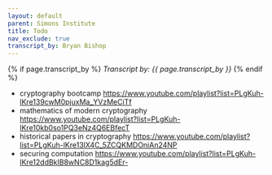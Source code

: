 ```yaml
---
layout: default
parent: Simons Institute
title: Todo
nav_exclude: true
transcript_by: Bryan Bishop
---
```


{% if page.transcript_by %} <i>Transcript by:
{{ page.transcript_by }}</i> {% endif %}

- cryptography bootcamp
  <https://www.youtube.com/playlist?list=PLgKuh-lKre139cwM0pjuxMa_YVzMeCiTf>
- mathematics of modern cryptography
  <https://www.youtube.com/playlist?list=PLgKuh-lKre10kb0so1PQ3eNz4Q6EBfecT>
- historical papers in cryptography
  <https://www.youtube.com/playlist?list=PLgKuh-lKre13lX4C_5ZCQKMDOniAn24NP>
- securing computation
  <https://www.youtube.com/playlist?list=PLgKuh-lKre12ddBkIB8wNC8D1kag5dEr->
